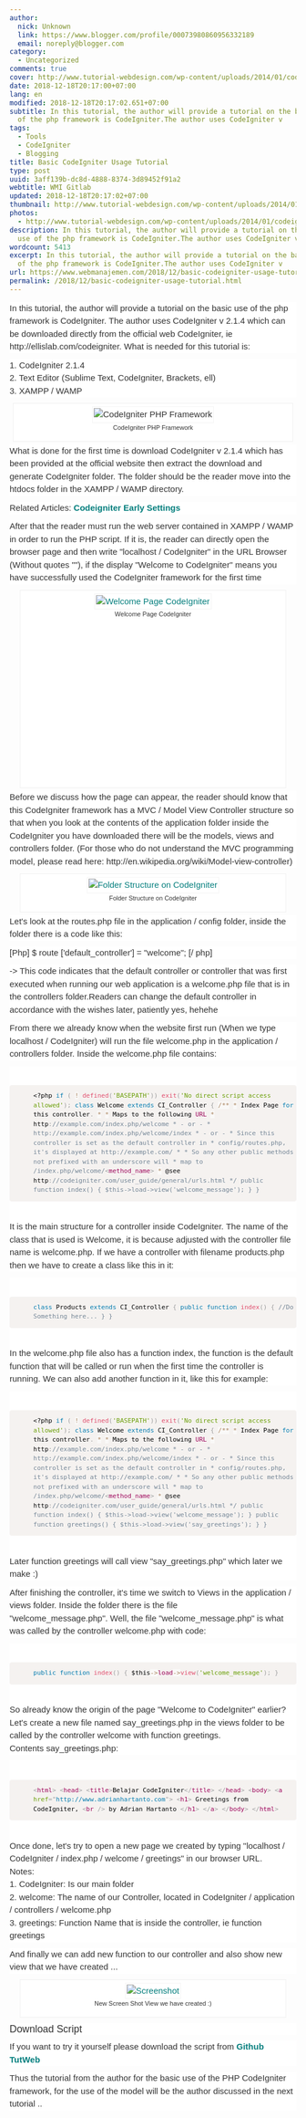 ```yaml
---
author:
  nick: Unknown
  link: https://www.blogger.com/profile/00073980860956332189
  email: noreply@blogger.com
category:
  - Uncategorized
comments: true
cover: http://www.tutorial-webdesign.com/wp-content/uploads/2014/01/codeigniter.png
date: 2018-12-18T20:17:00+07:00
lang: en
modified: 2018-12-18T20:17:02.651+07:00
subtitle: In this tutorial, the author will provide a tutorial on the basic use
  of the php framework is CodeIgniter.The author uses CodeIgniter v
tags:
  - Tools
  - CodeIgniter
  - Blogging
title: Basic CodeIgniter Usage Tutorial
type: post
uuid: 3aff139b-dc8d-4888-8374-3d89452f91a2
webtitle: WMI Gitlab
updated: 2018-12-18T20:17:02+07:00
thumbnail: http://www.tutorial-webdesign.com/wp-content/uploads/2014/01/codeigniter.png
photos:
  - http://www.tutorial-webdesign.com/wp-content/uploads/2014/01/codeigniter.png
description: In this tutorial, the author will provide a tutorial on the basic
  use of the php framework is CodeIgniter.The author uses CodeIgniter v
wordcount: 5413
excerpt: In this tutorial, the author will provide a tutorial on the basic use
  of the php framework is CodeIgniter.The author uses CodeIgniter v
url: https://www.webmanajemen.com/2018/12/basic-codeigniter-usage-tutorial.html
permalink: /2018/12/basic-codeigniter-usage-tutorial.html
---
```


<div style="background-color: white; color: #333333; font-family: Gudea, helvetica, arial, verdana, 'Times New roman', sans-serif; font-size: 15px; line-height: 22.5px; margin-bottom: 10px; padding: 0px; word-wrap: break-word;"><span class="notranslate" style="margin: 0px; padding: 0px;">In this tutorial, the author will provide a tutorial on the basic use of the php framework is CodeIgniter.</span>&nbsp;<span class="notranslate" style="margin: 0px; padding: 0px;">The author uses CodeIgniter v 2.1.4 which can be downloaded directly from the official web CodeIgniter, ie http://ellislab.com/codeigniter.</span>&nbsp;<span class="notranslate" style="margin: 0px; padding: 0px;">What is needed for this tutorial is:</span></div><div style="background-color: white; color: #333333; font-family: Gudea, helvetica, arial, verdana, 'Times New roman', sans-serif; font-size: 15px; line-height: 22.5px; margin-bottom: 10px; padding: 0px; word-wrap: break-word;"><span class="notranslate" style="margin: 0px; padding: 0px;">1. CodeIgniter 2.1.4</span><br><span class="notranslate" style="margin: 0px; padding: 0px;">2. Text Editor (Sublime Text, CodeIgniter, Brackets, ell)</span><br><span class="notranslate" style="margin: 0px; padding: 0px;">3. XAMPP / WAMP</span></div><div class="wp-caption aligncenter" id="attachment_5223" style="background: rgb(255, 255, 255); border: 1px solid rgb(240, 240, 240); color: #333333; font-family: Gudea, helvetica, arial, verdana, 'Times New roman', sans-serif; font-size: 15px; line-height: 22.5px; margin: 5px auto; max-width: 96%; padding: 5px 3px 10px; text-align: center; width: 510px; word-wrap: break-word;"><img alt="CodeIgniter PHP Framework" class="size-full wp-image-5223" src="http://www.tutorial-webdesign.com/wp-content/uploads/2014/01/codeigniter.png" height="312" sizes="(max-width: 500px) 100vw, 500px" srcset="http://www.tutorial-webdesign.com/wp-content/uploads/2014/01/codeigniter.png 500w, http://www.tutorial-webdesign.com/wp-content/uploads/2014/01/codeigniter-450x280.png 450w" style="border: 1px solid rgb(244, 244, 244); box-sizing: border-box; height: auto; margin: 0px; max-width: 100%; padding: 2px; vertical-align: middle; width: auto;" width="500"><br><div class="wp-caption-text" style="font-size: 11px; line-height: 17px; padding: 0px 4px 5px; word-wrap: break-word;"><span class="notranslate" style="margin: 0px; padding: 0px;">CodeIgniter PHP Framework</span></div></div><div style="background-color: white; color: #333333; font-family: Gudea, helvetica, arial, verdana, 'Times New roman', sans-serif; font-size: 15px; line-height: 22.5px; margin-bottom: 10px; padding: 0px; word-wrap: break-word;"><span class="notranslate" style="margin: 0px; padding: 0px;">What is done for the first time is download CodeIgniter v 2.1.4 which has been provided at the official website then extract the download and generate CodeIgniter folder.</span>&nbsp;<span class="notranslate" style="margin: 0px; padding: 0px;">The folder should be the reader move into the htdocs folder in the XAMPP / WAMP directory.</span></div><div style="background-color: white; color: #333333; font-family: Gudea, helvetica, arial, verdana, 'Times New roman', sans-serif; font-size: 15px; line-height: 22.5px; margin-bottom: 10px; padding: 0px; word-wrap: break-word;"><span class="notranslate" style="margin: 0px; padding: 0px;">Related Articles:&nbsp;<strong style="margin: 0px; padding: 0px;"><a href="http://translate.googleusercontent.com/translate_c?depth=1&amp;nv=1&amp;rurl=translate.google.com&amp;sl=id&amp;sp=nmt4&amp;tl=en&amp;u=http://www.tutorial-webdesign.com/menghilangkan-index-php-di-codeigniter/&amp;usg=ALkJrhip-cCW96nqXDsM897bt2TR85zOLw" style="color: #047e7d; margin: 0px; padding: 0px; text-decoration: none;" target="_blank" title="Initial Setting Codeigniter" rel="noopener noreferer nofollow">Codeigniter Early Settings</a></strong></span></div><div style="background-color: white; color: #333333; font-family: Gudea, helvetica, arial, verdana, 'Times New roman', sans-serif; font-size: 15px; line-height: 22.5px; margin-bottom: 10px; padding: 0px; word-wrap: break-word;"><span class="notranslate" style="margin: 0px; padding: 0px;">After that the reader must run the web server contained in XAMPP / WAMP in order to run the PHP script.</span>&nbsp;<span class="notranslate" style="margin: 0px; padding: 0px;">If it is, the reader can directly open the browser page and then write "localhost / CodeIgniter" in the URL Browser (Without quotes ""), if the display "Welcome to CodeIgniter" means you have successfully used the CodeIgniter framework for the first time</span></div><div class="wp-caption aligncenter" id="attachment_5209" style="background: rgb(255, 255, 255); border: 1px solid rgb(240, 240, 240); color: #333333; font-family: Gudea, helvetica, arial, verdana, 'Times New roman', sans-serif; font-size: 15px; line-height: 22.5px; margin: 5px auto; max-width: 96%; padding: 5px 3px 10px; text-align: center; width: 460px; word-wrap: break-word;"><a href="http://www.tutorial-webdesign.com/wp-content/uploads/2014/01/Screen-Shot-2014-01-26-at-2.56.21-PM.png" style="color: #047e7d; margin: 0px; padding: 0px; text-decoration: none;" rel="noopener noreferer nofollow"><img alt="Welcome Page CodeIgniter" class="size-medium wp-image-5209" src="http://www.tutorial-webdesign.com/wp-content/uploads/2014/01/Screen-Shot-2014-01-26-at-2.56.21-PM-450x281.png" height="281" sizes="(max-width: 450px) 100vw, 450px" srcset="http://www.tutorial-webdesign.com/wp-content/uploads/2014/01/Screen-Shot-2014-01-26-at-2.56.21-PM-450x281.png 450w, http://www.tutorial-webdesign.com/wp-content/uploads/2014/01/Screen-Shot-2014-01-26-at-2.56.21-PM-750x468.png 750w, http://www.tutorial-webdesign.com/wp-content/uploads/2014/01/Screen-Shot-2014-01-26-at-2.56.21-PM.png 1280w" style="border: 1px solid rgb(244, 244, 244); box-sizing: border-box; height: auto; margin: 0px; max-width: 100%; padding: 2px; vertical-align: middle; width: auto;" width="450"></a><br><div class="wp-caption-text" style="font-size: 11px; line-height: 17px; padding: 0px 4px 5px; word-wrap: break-word;"><span class="notranslate" style="margin: 0px; padding: 0px;">Welcome Page CodeIgniter</span></div><div class="twd-adpost" style="margin: 0px; padding: 0px; word-wrap: break-word;"><div class="textwidget" style="margin: 0px; padding: 0px; word-wrap: break-word;"><ins id="aswift_0_expand" style="background-color: transparent; border: none; display: inline-table; height: 280px; margin: 0px; padding: 0px; position: relative; visibility: visible; width: 336px;"><ins id="aswift_0_anchor" style="background-color: transparent; border: none; display: block; height: 280px; margin: 0px; padding: 0px; position: relative; visibility: visible; width: 336px;"><iframe allowfullscreen="true" allowtransparency="true" frameborder="0" height="280" hspace="0" id="aswift_0" marginheight="0" marginwidth="0" name="aswift_0" scrolling="no" style="height: 280px; left: 0px; margin: 0px; padding: 0px; position: absolute; top: 0px; width: 336px;" vspace="0" width="336"></iframe></ins></ins></div></div></div><div style="background-color: white; color: #333333; font-family: Gudea, helvetica, arial, verdana, 'Times New roman', sans-serif; font-size: 15px; line-height: 22.5px; margin-bottom: 10px; padding: 0px; word-wrap: break-word;"><span class="notranslate" style="margin: 0px; padding: 0px;">Before we discuss how the page can appear, the reader should know that this CodeIgniter framework has a MVC / Model View Controller structure so that when you look at the contents of the application folder inside the CodeIgniter you have downloaded there will be the models, views and controllers folder.</span>&nbsp;<span class="notranslate" style="margin: 0px; padding: 0px;">(For those who do not understand the MVC programming model, please read here: http://en.wikipedia.org/wiki/Model-view-controller)</span></div><div class="wp-caption aligncenter" id="attachment_5211" style="background: rgb(255, 255, 255); border: 1px solid rgb(240, 240, 240); color: #333333; font-family: Gudea, helvetica, arial, verdana, 'Times New roman', sans-serif; font-size: 15px; line-height: 22.5px; margin: 5px auto; max-width: 96%; padding: 5px 3px 10px; text-align: center; width: 460px; word-wrap: break-word;"><a href="http://www.tutorial-webdesign.com/wp-content/uploads/2014/01/Screen-Shot-2014-01-26-at-2.57.17-PM.png" style="color: #047e7d; margin: 0px; padding: 0px; text-decoration: none;" rel="noopener noreferer nofollow"><img alt="Folder Structure on CodeIgniter" class="size-medium wp-image-5211" src="http://www.tutorial-webdesign.com/wp-content/uploads/2014/01/Screen-Shot-2014-01-26-at-2.57.17-PM-450x281.png" height="281" sizes="(max-width: 450px) 100vw, 450px" srcset="http://www.tutorial-webdesign.com/wp-content/uploads/2014/01/Screen-Shot-2014-01-26-at-2.57.17-PM-450x281.png 450w, http://www.tutorial-webdesign.com/wp-content/uploads/2014/01/Screen-Shot-2014-01-26-at-2.57.17-PM-750x468.png 750w, http://www.tutorial-webdesign.com/wp-content/uploads/2014/01/Screen-Shot-2014-01-26-at-2.57.17-PM.png 1280w" style="border: 1px solid rgb(244, 244, 244); box-sizing: border-box; height: auto; margin: 0px; max-width: 100%; padding: 2px; vertical-align: middle; width: auto;" width="450"></a><br><div class="wp-caption-text" style="font-size: 11px; line-height: 17px; padding: 0px 4px 5px; word-wrap: break-word;"><span class="notranslate" style="margin: 0px; padding: 0px;">Folder Structure on CodeIgniter</span></div></div><div style="background-color: white; color: #333333; font-family: Gudea, helvetica, arial, verdana, 'Times New roman', sans-serif; font-size: 15px; line-height: 22.5px; margin-bottom: 10px; padding: 0px; word-wrap: break-word;"><span class="notranslate" style="margin: 0px; padding: 0px;">Let's look at the routes.php file in the application / config folder, inside the folder there is a code like this:</span></div><div style="background-color: white; color: #333333; font-family: Gudea, helvetica, arial, verdana, 'Times New roman', sans-serif; font-size: 15px; line-height: 22.5px; margin-bottom: 10px; padding: 0px; word-wrap: break-word;"><span class="notranslate" style="margin: 0px; padding: 0px;">[Php] $ route ['default_controller'] = "welcome"; [/ php]</span></div><div style="background-color: white; color: #333333; font-family: Gudea, helvetica, arial, verdana, 'Times New roman', sans-serif; font-size: 15px; line-height: 22.5px; margin-bottom: 10px; padding: 0px; word-wrap: break-word;"><span class="notranslate" style="margin: 0px; padding: 0px;">-&gt; This code indicates that the default controller or controller that was first executed when running our web application is a welcome.php file that is in the controllers folder.</span><span class="notranslate" style="margin: 0px; padding: 0px;">Readers can change the default controller in accordance with the wishes later, patiently yes, hehehe</span></div><div style="background-color: white; color: #333333; font-family: Gudea, helvetica, arial, verdana, 'Times New roman', sans-serif; font-size: 15px; line-height: 22.5px; margin-bottom: 10px; padding: 0px; word-wrap: break-word;"><span class="notranslate" style="margin: 0px; padding: 0px;">From there we already know when the website first run (When we type localhost / CodeIgniter) will run the file welcome.php in the application / controllers folder.</span>&nbsp;<span class="notranslate" style="margin: 0px; padding: 0px;">Inside the welcome.php file contains:</span></div><div class="code-embed-wrapper" style="background-color: white; color: #333333; font-family: Gudea, helvetica, arial, verdana, 'Times New roman', sans-serif; font-size: 15px; line-height: 22.5px; margin: 0px; padding: 1.5em 0px; position: relative; word-wrap: break-word;"><pre class=" code-embed-pre line-numbers language-php" data-line-offset="0" data-start="1" style="background: rgb(245, 242, 240); border-radius: 4px; border: none; color: black; counter-reset: linenumber 0; direction: ltr; font-family: Consolas, Monaco, 'Andale Mono', monospace; font-size: 11px; line-height: 1.5; max-width: 100%; overflow: auto; padding: 1em 0px; position: relative; tab-size: 4; text-shadow: white 0px 1px; word-break: normal; word-spacing: normal; word-wrap: normal;"><code class=" code-embed-code language-php" style="background: transparent; border-radius: 3px; border: 0px; direction: ltr; display: block; font-family: Consolas, Monaco, 'Andale Mono', monospace; font-size: inherit; line-height: 1.5; margin: 0px; padding: 0px 0px 0px 3.8em; position: relative; tab-size: 4; text-shadow: white 0px 1px; word-break: normal; word-spacing: normal; word-wrap: normal;"><span class="token delimiter" style="margin: 0px; padding: 0px;">&lt;?php</span> <span class="token keyword" style="color: #0077aa; margin: 0px; padding: 0px;">if</span> <span class="token punctuation" style="color: #999999; margin: 0px; padding: 0px;">(</span> <span class="token operator" style="background: rgba(255 , 255 , 255 , 0.498039); color: #a67f59; margin: 0px; padding: 0px;">!</span> <span class="token function" style="color: #dd4a68; margin: 0px; padding: 0px;">defined</span><span class="token punctuation" style="color: #999999; margin: 0px; padding: 0px;">(</span><span class="token string" style="color: #669900; margin: 0px; padding: 0px;">'BASEPATH'</span><span class="token punctuation" style="color: #999999; margin: 0px; padding: 0px;">)</span><span class="token punctuation" style="color: #999999; margin: 0px; padding: 0px;">)</span> <span class="token function" style="color: #dd4a68; margin: 0px; padding: 0px;">exit</span><span class="token punctuation" style="color: #999999; margin: 0px; padding: 0px;">(</span><span class="token string" style="color: #669900; margin: 0px; padding: 0px;">'No direct script access allowed'</span><span class="token punctuation" style="color: #999999; margin: 0px; padding: 0px;">)</span><span class="token punctuation" style="color: #999999; margin: 0px; padding: 0px;">;</span> <span class="token keyword" style="color: #0077aa; margin: 0px; padding: 0px;">class</span> <span class="token class-name" style="margin: 0px; padding: 0px;">Welcome</span> <span class="token keyword" style="color: #0077aa; margin: 0px; padding: 0px;">extends</span> <span class="token class-name" style="margin: 0px; padding: 0px;">CI_Controller</span> <span class="token punctuation" style="color: #999999; margin: 0px; padding: 0px;">{</span> <span class="token operator" style="background: rgba(255 , 255 , 255 , 0.498039); color: #a67f59; margin: 0px; padding: 0px;">/</span><span class="token operator" style="background: rgba(255 , 255 , 255 , 0.498039); color: #a67f59; margin: 0px; padding: 0px;">*</span><span class="token operator" style="background: rgba(255 , 255 , 255 , 0.498039); color: #a67f59; margin: 0px; padding: 0px;">*</span> <span class="token operator" style="background: rgba(255 , 255 , 255 , 0.498039); color: #a67f59; margin: 0px; padding: 0px;">*</span> Index Page <span class="token keyword" style="color: #0077aa; margin: 0px; padding: 0px;">for</span> this controller<span class="token punctuation" style="color: #999999; margin: 0px; padding: 0px;">.</span> <span class="token operator" style="background: rgba(255 , 255 , 255 , 0.498039); color: #a67f59; margin: 0px; padding: 0px;">*</span> <span class="token operator" style="background: rgba(255 , 255 , 255 , 0.498039); color: #a67f59; margin: 0px; padding: 0px;">*</span> Maps to the following <span class="token constant" style="color: #990055; margin: 0px; padding: 0px;">URL</span> <span class="token operator" style="background: rgba(255 , 255 , 255 , 0.498039); color: #a67f59; margin: 0px; padding: 0px;">*</span> http<span class="token punctuation" style="color: #999999; margin: 0px; padding: 0px;">:</span><span class="token comment" spellcheck="true" style="color: slategrey; margin: 0px; padding: 0px;">//example.com/index.php/welcome * - or - * http://example.com/index.php/welcome/index * - or - * Since this controller is set as the default controller in * config/routes.php, it's displayed at http://example.com/ * * So any other public methods not prefixed with an underscore will * map to /index.php/welcome/</span><span class="token markup" style="margin: 0px; padding: 0px;"><span class="token tag" style="color: #990055; margin: 0px; padding: 0px;"><span class="token tag" style="margin: 0px; padding: 0px;"><span class="token punctuation" style="color: #999999; margin: 0px; padding: 0px;">&lt;</span>method_name</span><span class="token punctuation" style="color: #999999; margin: 0px; padding: 0px;">&gt;</span></span></span> <span class="token operator" style="background: rgba(255 , 255 , 255 , 0.498039); color: #a67f59; margin: 0px; padding: 0px;">*</span> @see http<span class="token punctuation" style="color: #999999; margin: 0px; padding: 0px;">:</span><span class="token comment" spellcheck="true" style="color: slategrey; margin: 0px; padding: 0px;">//codeigniter.com/user_guide/general/urls.html */ public function index() { $this-&gt;load-&gt;view('welcome_message'); } } </span><span class="line-numbers-rows" style="-webkit-user-select: none; border-right-color: rgb(153, 153, 153); border-right-style: solid; border-right-width: 1px; left: 0px; letter-spacing: -1px; margin: 0px; padding: 0px; pointer-events: none; position: absolute; top: 0px; width: 3em;"><span style="counter-increment: linenumber 1; display: block; margin: 0px; padding: 0px; pointer-events: none;"></span></span></code></pre><div class="code-embed-infos" style="background: rgb(216, 216, 216); bottom: 0px; left: 0px; margin: 0px; overflow: hidden; padding: 0px; position: relative; width: 300px; word-wrap: break-word;"></div></div><div style="background-color: white; color: #333333; font-family: Gudea, helvetica, arial, verdana, 'Times New roman', sans-serif; font-size: 15px; line-height: 22.5px; margin-bottom: 10px; padding: 0px; word-wrap: break-word;"><span class="notranslate" style="margin: 0px; padding: 0px;">It is the main structure for a controller inside CodeIgniter.</span>&nbsp;<span class="notranslate" style="margin: 0px; padding: 0px;">The name of the class that is used is Welcome, it is because adjusted with the controller file name is welcome.php.</span>&nbsp;<span class="notranslate" style="margin: 0px; padding: 0px;">If we have a controller with filename products.php then we have to create a class like this in it:</span></div><div class="code-embed-wrapper" style="background-color: white; color: #333333; font-family: Gudea, helvetica, arial, verdana, 'Times New roman', sans-serif; font-size: 15px; line-height: 22.5px; margin: 0px; padding: 1.5em 0px; position: relative; word-wrap: break-word;"><pre class=" code-embed-pre line-numbers language-php" data-line-offset="0" data-start="1" style="background: rgb(245, 242, 240); border-radius: 4px; border: none; color: black; counter-reset: linenumber 0; direction: ltr; font-family: Consolas, Monaco, 'Andale Mono', monospace; font-size: 11px; line-height: 1.5; max-width: 100%; overflow: auto; padding: 1em 0px; position: relative; tab-size: 4; text-shadow: white 0px 1px; word-break: normal; word-spacing: normal; word-wrap: normal;"><code class=" code-embed-code language-php" style="background: transparent; border-radius: 3px; border: 0px; direction: ltr; display: block; font-family: Consolas, Monaco, 'Andale Mono', monospace; font-size: inherit; line-height: 1.5; margin: 0px; padding: 0px 0px 0px 3.8em; position: relative; tab-size: 4; text-shadow: white 0px 1px; word-break: normal; word-spacing: normal; word-wrap: normal;"><span class="token keyword" style="color: #0077aa; margin: 0px; padding: 0px;">class</span> <span class="token class-name" style="margin: 0px; padding: 0px;">Products</span> <span class="token keyword" style="color: #0077aa; margin: 0px; padding: 0px;">extends</span> <span class="token class-name" style="margin: 0px; padding: 0px;">CI_Controller</span> <span class="token punctuation" style="color: #999999; margin: 0px; padding: 0px;">{</span> <span class="token keyword" style="color: #0077aa; margin: 0px; padding: 0px;">public</span> <span class="token keyword" style="color: #0077aa; margin: 0px; padding: 0px;">function</span> <span class="token function" style="color: #dd4a68; margin: 0px; padding: 0px;">index</span><span class="token punctuation" style="color: #999999; margin: 0px; padding: 0px;">(</span><span class="token punctuation" style="color: #999999; margin: 0px; padding: 0px;">)</span> <span class="token punctuation" style="color: #999999; margin: 0px; padding: 0px;">{</span> <span class="token comment" spellcheck="true" style="color: slategrey; margin: 0px; padding: 0px;">//Do Something here... } } </span><span class="line-numbers-rows" style="-webkit-user-select: none; border-right-color: rgb(153, 153, 153); border-right-style: solid; border-right-width: 1px; left: 0px; letter-spacing: -1px; margin: 0px; padding: 0px; pointer-events: none; position: absolute; top: 0px; width: 3em;"><span style="counter-increment: linenumber 1; display: block; margin: 0px; padding: 0px; pointer-events: none;"></span></span></code></pre><div class="code-embed-infos" style="background: rgb(216, 216, 216); bottom: 0px; left: 0px; margin: 0px; overflow: hidden; padding: 0px; position: relative; width: 300px; word-wrap: break-word;"></div></div><div style="background-color: white; color: #333333; font-family: Gudea, helvetica, arial, verdana, 'Times New roman', sans-serif; font-size: 15px; line-height: 22.5px; margin-bottom: 10px; padding: 0px; word-wrap: break-word;"><span class="notranslate" style="margin: 0px; padding: 0px;">In the welcome.php file also has a function index, the function is the default function that will be called or run when the first time the controller is running.</span>&nbsp;<span class="notranslate" style="margin: 0px; padding: 0px;">We can also add another function in it, like this for example:</span></div><div class="code-embed-wrapper" style="background-color: white; color: #333333; font-family: Gudea, helvetica, arial, verdana, 'Times New roman', sans-serif; font-size: 15px; line-height: 22.5px; margin: 0px; padding: 1.5em 0px; position: relative; word-wrap: break-word;"><pre class=" code-embed-pre line-numbers language-php" data-line-offset="0" data-start="1" style="background: rgb(245, 242, 240); border-radius: 4px; border: none; color: black; counter-reset: linenumber 0; direction: ltr; font-family: Consolas, Monaco, 'Andale Mono', monospace; font-size: 11px; line-height: 1.5; max-width: 100%; overflow: auto; padding: 1em 0px; position: relative; tab-size: 4; text-shadow: white 0px 1px; word-break: normal; word-spacing: normal; word-wrap: normal;"><code class=" code-embed-code language-php" style="background: transparent; border-radius: 3px; border: 0px; direction: ltr; display: block; font-family: Consolas, Monaco, 'Andale Mono', monospace; font-size: inherit; line-height: 1.5; margin: 0px; padding: 0px 0px 0px 3.8em; position: relative; tab-size: 4; text-shadow: white 0px 1px; word-break: normal; word-spacing: normal; word-wrap: normal;"><span class="token delimiter" style="margin: 0px; padding: 0px;">&lt;?php</span> <span class="token keyword" style="color: #0077aa; margin: 0px; padding: 0px;">if</span> <span class="token punctuation" style="color: #999999; margin: 0px; padding: 0px;">(</span> <span class="token operator" style="background: rgba(255 , 255 , 255 , 0.498039); color: #a67f59; margin: 0px; padding: 0px;">!</span> <span class="token function" style="color: #dd4a68; margin: 0px; padding: 0px;">defined</span><span class="token punctuation" style="color: #999999; margin: 0px; padding: 0px;">(</span><span class="token string" style="color: #669900; margin: 0px; padding: 0px;">'BASEPATH'</span><span class="token punctuation" style="color: #999999; margin: 0px; padding: 0px;">)</span><span class="token punctuation" style="color: #999999; margin: 0px; padding: 0px;">)</span> <span class="token function" style="color: #dd4a68; margin: 0px; padding: 0px;">exit</span><span class="token punctuation" style="color: #999999; margin: 0px; padding: 0px;">(</span><span class="token string" style="color: #669900; margin: 0px; padding: 0px;">'No direct script access allowed'</span><span class="token punctuation" style="color: #999999; margin: 0px; padding: 0px;">)</span><span class="token punctuation" style="color: #999999; margin: 0px; padding: 0px;">;</span> <span class="token keyword" style="color: #0077aa; margin: 0px; padding: 0px;">class</span> <span class="token class-name" style="margin: 0px; padding: 0px;">Welcome</span> <span class="token keyword" style="color: #0077aa; margin: 0px; padding: 0px;">extends</span> <span class="token class-name" style="margin: 0px; padding: 0px;">CI_Controller</span> <span class="token punctuation" style="color: #999999; margin: 0px; padding: 0px;">{</span> <span class="token operator" style="background: rgba(255 , 255 , 255 , 0.498039); color: #a67f59; margin: 0px; padding: 0px;">/</span><span class="token operator" style="background: rgba(255 , 255 , 255 , 0.498039); color: #a67f59; margin: 0px; padding: 0px;">*</span><span class="token operator" style="background: rgba(255 , 255 , 255 , 0.498039); color: #a67f59; margin: 0px; padding: 0px;">*</span> <span class="token operator" style="background: rgba(255 , 255 , 255 , 0.498039); color: #a67f59; margin: 0px; padding: 0px;">*</span> Index Page <span class="token keyword" style="color: #0077aa; margin: 0px; padding: 0px;">for</span> this controller<span class="token punctuation" style="color: #999999; margin: 0px; padding: 0px;">.</span> <span class="token operator" style="background: rgba(255 , 255 , 255 , 0.498039); color: #a67f59; margin: 0px; padding: 0px;">*</span> <span class="token operator" style="background: rgba(255 , 255 , 255 , 0.498039); color: #a67f59; margin: 0px; padding: 0px;">*</span> Maps to the following <span class="token constant" style="color: #990055; margin: 0px; padding: 0px;">URL</span> <span class="token operator" style="background: rgba(255 , 255 , 255 , 0.498039); color: #a67f59; margin: 0px; padding: 0px;">*</span> http<span class="token punctuation" style="color: #999999; margin: 0px; padding: 0px;">:</span><span class="token comment" spellcheck="true" style="color: slategrey; margin: 0px; padding: 0px;">//example.com/index.php/welcome * - or - * http://example.com/index.php/welcome/index * - or - * Since this controller is set as the default controller in * config/routes.php, it's displayed at http://example.com/ * * So any other public methods not prefixed with an underscore will * map to /index.php/welcome/</span><span class="token markup" style="margin: 0px; padding: 0px;"><span class="token tag" style="color: #990055; margin: 0px; padding: 0px;"><span class="token tag" style="margin: 0px; padding: 0px;"><span class="token punctuation" style="color: #999999; margin: 0px; padding: 0px;">&lt;</span>method_name</span><span class="token punctuation" style="color: #999999; margin: 0px; padding: 0px;">&gt;</span></span></span> <span class="token operator" style="background: rgba(255 , 255 , 255 , 0.498039); color: #a67f59; margin: 0px; padding: 0px;">*</span> @see http<span class="token punctuation" style="color: #999999; margin: 0px; padding: 0px;">:</span><span class="token comment" spellcheck="true" style="color: slategrey; margin: 0px; padding: 0px;">//codeigniter.com/user_guide/general/urls.html */ public function index() { $this-&gt;load-&gt;view('welcome_message'); } public function greetings() { $this-&gt;load-&gt;view('say_greetings'); } } </span><span class="line-numbers-rows" style="-webkit-user-select: none; border-right-color: rgb(153, 153, 153); border-right-style: solid; border-right-width: 1px; left: 0px; letter-spacing: -1px; margin: 0px; padding: 0px; pointer-events: none; position: absolute; top: 0px; width: 3em;"><span style="counter-increment: linenumber 1; display: block; margin: 0px; padding: 0px; pointer-events: none;"></span></span></code></pre><div class="code-embed-infos" style="background: rgb(216, 216, 216); bottom: 0px; left: 0px; margin: 0px; overflow: hidden; padding: 0px; position: relative; width: 300px; word-wrap: break-word;"></div></div><div style="background-color: white; color: #333333; font-family: Gudea, helvetica, arial, verdana, 'Times New roman', sans-serif; font-size: 15px; line-height: 22.5px; margin-bottom: 10px; padding: 0px; word-wrap: break-word;"><span class="notranslate" style="margin: 0px; padding: 0px;">Later function greetings will call view "say_greetings.php" which later we make :)</span></div><div style="background-color: white; color: #333333; font-family: Gudea, helvetica, arial, verdana, 'Times New roman', sans-serif; font-size: 15px; line-height: 22.5px; margin-bottom: 10px; padding: 0px; word-wrap: break-word;"><span class="notranslate" style="margin: 0px; padding: 0px;">After finishing the controller, it's time we switch to Views in the application / views folder.</span>&nbsp;<span class="notranslate" style="margin: 0px; padding: 0px;">Inside the folder there is the file "welcome_message.php".</span>&nbsp;<span class="notranslate" style="margin: 0px; padding: 0px;">Well, the file "welcome_message.php" is what was called by the controller welcome.php with code:</span></div><div class="code-embed-wrapper" style="background-color: white; color: #333333; font-family: Gudea, helvetica, arial, verdana, 'Times New roman', sans-serif; font-size: 15px; line-height: 22.5px; margin: 0px; padding: 1.5em 0px; position: relative; word-wrap: break-word;"><pre class=" code-embed-pre line-numbers language-php" data-line-offset="0" data-start="1" style="background: rgb(245, 242, 240); border-radius: 4px; border: none; color: black; counter-reset: linenumber 0; direction: ltr; font-family: Consolas, Monaco, 'Andale Mono', monospace; font-size: 11px; line-height: 1.5; max-width: 100%; overflow: auto; padding: 1em 0px; position: relative; tab-size: 4; text-shadow: white 0px 1px; word-break: normal; word-spacing: normal; word-wrap: normal;"><code class=" code-embed-code language-php" style="background: transparent; border-radius: 3px; border: 0px; direction: ltr; display: block; font-family: Consolas, Monaco, 'Andale Mono', monospace; font-size: inherit; line-height: 1.5; margin: 0px; padding: 0px 0px 0px 3.8em; position: relative; tab-size: 4; text-shadow: white 0px 1px; word-break: normal; word-spacing: normal; word-wrap: normal;"><span class="token keyword" style="color: #0077aa; margin: 0px; padding: 0px;">public</span> <span class="token keyword" style="color: #0077aa; margin: 0px; padding: 0px;">function</span> <span class="token function" style="color: #dd4a68; margin: 0px; padding: 0px;">index</span><span class="token punctuation" style="color: #999999; margin: 0px; padding: 0px;">(</span><span class="token punctuation" style="color: #999999; margin: 0px; padding: 0px;">)</span> <span class="token punctuation" style="color: #999999; margin: 0px; padding: 0px;">{</span> <span class="token this" style="margin: 0px; padding: 0px;">$this</span><span class="token operator" style="background: rgba(255 , 255 , 255 , 0.498039); color: #a67f59; margin: 0px; padding: 0px;">-</span><span class="token operator" style="background: rgba(255 , 255 , 255 , 0.498039); color: #a67f59; margin: 0px; padding: 0px;">&gt;</span><span class="token property" style="color: #990055; margin: 0px; padding: 0px;">load</span><span class="token operator" style="background: rgba(255 , 255 , 255 , 0.498039); color: #a67f59; margin: 0px; padding: 0px;">-</span><span class="token operator" style="background: rgba(255 , 255 , 255 , 0.498039); color: #a67f59; margin: 0px; padding: 0px;">&gt;</span><span class="token function" style="color: #dd4a68; margin: 0px; padding: 0px;">view</span><span class="token punctuation" style="color: #999999; margin: 0px; padding: 0px;">(</span><span class="token string" style="color: #669900; margin: 0px; padding: 0px;">'welcome_message'</span><span class="token punctuation" style="color: #999999; margin: 0px; padding: 0px;">)</span><span class="token punctuation" style="color: #999999; margin: 0px; padding: 0px;">;</span> <span class="token punctuation" style="color: #999999; margin: 0px; padding: 0px;">}</span> <span class="line-numbers-rows" style="-webkit-user-select: none; border-right-color: rgb(153, 153, 153); border-right-style: solid; border-right-width: 1px; left: 0px; letter-spacing: -1px; margin: 0px; padding: 0px; pointer-events: none; position: absolute; top: 0px; width: 3em;"><span style="counter-increment: linenumber 1; display: block; margin: 0px; padding: 0px; pointer-events: none;"></span></span></code></pre><div class="code-embed-infos" style="background: rgb(216, 216, 216); bottom: 0px; left: 0px; margin: 0px; overflow: hidden; padding: 0px; position: relative; width: 300px; word-wrap: break-word;"></div></div><div style="background-color: white; color: #333333; font-family: Gudea, helvetica, arial, verdana, 'Times New roman', sans-serif; font-size: 15px; line-height: 22.5px; margin-bottom: 10px; padding: 0px; word-wrap: break-word;"><span class="notranslate" style="margin: 0px; padding: 0px;">So already know the origin of the page "Welcome to CodeIgniter" earlier?</span><br><span class="notranslate" style="margin: 0px; padding: 0px;">Let's create a new file named say_greetings.php in the views folder to be called by the controller welcome with function greetings.</span><br><span class="notranslate" style="margin: 0px; padding: 0px;">Contents say_greetings.php:</span></div><div class="code-embed-wrapper" style="background-color: white; color: #333333; font-family: Gudea, helvetica, arial, verdana, 'Times New roman', sans-serif; font-size: 15px; line-height: 22.5px; margin: 0px; padding: 1.5em 0px; position: relative; word-wrap: break-word;"><pre class=" code-embed-pre line-numbers language-markup" data-line-offset="0" data-start="1" style="background: rgb(245, 242, 240); border-radius: 4px; border: none; color: black; counter-reset: linenumber 0; direction: ltr; font-family: Consolas, Monaco, 'Andale Mono', monospace; font-size: 11px; line-height: 1.5; max-width: 100%; overflow: auto; padding: 1em 0px; position: relative; tab-size: 4; text-shadow: white 0px 1px; word-break: normal; word-spacing: normal; word-wrap: normal;"><code class=" code-embed-code language-markup" style="background: transparent; border-radius: 3px; border: 0px; direction: ltr; display: block; font-family: Consolas, Monaco, 'Andale Mono', monospace; font-size: inherit; line-height: 1.5; margin: 0px; padding: 0px 0px 0px 3.8em; position: relative; tab-size: 4; text-shadow: white 0px 1px; word-break: normal; word-spacing: normal; word-wrap: normal;"><span class="token tag" style="color: #990055; margin: 0px; padding: 0px;"><span class="token tag" style="margin: 0px; padding: 0px;"><span class="token punctuation" style="color: #999999; margin: 0px; padding: 0px;">&lt;</span>html</span><span class="token punctuation" style="color: #999999; margin: 0px; padding: 0px;">&gt;</span></span> <span class="token tag" style="color: #990055; margin: 0px; padding: 0px;"><span class="token tag" style="margin: 0px; padding: 0px;"><span class="token punctuation" style="color: #999999; margin: 0px; padding: 0px;">&lt;</span>head</span><span class="token punctuation" style="color: #999999; margin: 0px; padding: 0px;">&gt;</span></span> <span class="token tag" style="color: #990055; margin: 0px; padding: 0px;"><span class="token tag" style="margin: 0px; padding: 0px;"><span class="token punctuation" style="color: #999999; margin: 0px; padding: 0px;">&lt;</span>title</span><span class="token punctuation" style="color: #999999; margin: 0px; padding: 0px;">&gt;</span></span>Belajar CodeIgniter<span class="token tag" style="color: #990055; margin: 0px; padding: 0px;"><span class="token tag" style="margin: 0px; padding: 0px;"><span class="token punctuation" style="color: #999999; margin: 0px; padding: 0px;">&lt;/</span>title</span><span class="token punctuation" style="color: #999999; margin: 0px; padding: 0px;">&gt;</span></span> <span class="token tag" style="color: #990055; margin: 0px; padding: 0px;"><span class="token tag" style="margin: 0px; padding: 0px;"><span class="token punctuation" style="color: #999999; margin: 0px; padding: 0px;">&lt;/</span>head</span><span class="token punctuation" style="color: #999999; margin: 0px; padding: 0px;">&gt;</span></span> <span class="token tag" style="color: #990055; margin: 0px; padding: 0px;"><span class="token tag" style="margin: 0px; padding: 0px;"><span class="token punctuation" style="color: #999999; margin: 0px; padding: 0px;">&lt;</span>body</span><span class="token punctuation" style="color: #999999; margin: 0px; padding: 0px;">&gt;</span></span> <span class="token tag" style="color: #990055; margin: 0px; padding: 0px;"><span class="token tag" style="margin: 0px; padding: 0px;"><span class="token punctuation" style="color: #999999; margin: 0px; padding: 0px;">&lt;</span>a</span> <span class="token attr-name" style="color: #669900; margin: 0px; padding: 0px;">href</span><span class="token attr-value" style="color: #0077aa; margin: 0px; padding: 0px;"><span class="token punctuation" style="color: #999999; margin: 0px; padding: 0px;">=</span><span class="token punctuation" style="color: #999999; margin: 0px; padding: 0px;">"</span>http://www.adrianhartanto.com<span class="token punctuation" style="color: #999999; margin: 0px; padding: 0px;">"</span></span><span class="token punctuation" style="color: #999999; margin: 0px; padding: 0px;">&gt;</span></span> <span class="token tag" style="color: #990055; margin: 0px; padding: 0px;"><span class="token tag" style="margin: 0px; padding: 0px;"><span class="token punctuation" style="color: #999999; margin: 0px; padding: 0px;">&lt;</span>h1</span><span class="token punctuation" style="color: #999999; margin: 0px; padding: 0px;">&gt;</span></span> Greetings from CodeIgniter, <span class="token tag" style="color: #990055; margin: 0px; padding: 0px;"><span class="token tag" style="margin: 0px; padding: 0px;"><span class="token punctuation" style="color: #999999; margin: 0px; padding: 0px;">&lt;</span>br</span> <span class="token punctuation" style="color: #999999; margin: 0px; padding: 0px;">/&gt;</span></span> by Adrian Hartanto <span class="token tag" style="color: #990055; margin: 0px; padding: 0px;"><span class="token tag" style="margin: 0px; padding: 0px;"><span class="token punctuation" style="color: #999999; margin: 0px; padding: 0px;">&lt;/</span>h1</span><span class="token punctuation" style="color: #999999; margin: 0px; padding: 0px;">&gt;</span></span> <span class="token tag" style="color: #990055; margin: 0px; padding: 0px;"><span class="token tag" style="margin: 0px; padding: 0px;"><span class="token punctuation" style="color: #999999; margin: 0px; padding: 0px;">&lt;/</span>a</span><span class="token punctuation" style="color: #999999; margin: 0px; padding: 0px;">&gt;</span></span> <span class="token tag" style="color: #990055; margin: 0px; padding: 0px;"><span class="token tag" style="margin: 0px; padding: 0px;"><span class="token punctuation" style="color: #999999; margin: 0px; padding: 0px;">&lt;/</span>body</span><span class="token punctuation" style="color: #999999; margin: 0px; padding: 0px;">&gt;</span></span> <span class="token tag" style="color: #990055; margin: 0px; padding: 0px;"><span class="token tag" style="margin: 0px; padding: 0px;"><span class="token punctuation" style="color: #999999; margin: 0px; padding: 0px;">&lt;/</span>html</span><span class="token punctuation" style="color: #999999; margin: 0px; padding: 0px;">&gt;</span></span> <span class="line-numbers-rows" style="-webkit-user-select: none; border-right-color: rgb(153, 153, 153); border-right-style: solid; border-right-width: 1px; left: 0px; letter-spacing: -1px; margin: 0px; padding: 0px; pointer-events: none; position: absolute; top: 0px; width: 3em;"><span style="counter-increment: linenumber 1; display: block; margin: 0px; padding: 0px; pointer-events: none;"></span></span></code></pre><div class="code-embed-infos" style="background: rgb(216, 216, 216); bottom: 0px; left: 0px; margin: 0px; overflow: hidden; padding: 0px; position: relative; width: 300px; word-wrap: break-word;"></div></div><div style="background-color: white; color: #333333; font-family: Gudea, helvetica, arial, verdana, 'Times New roman', sans-serif; font-size: 15px; line-height: 22.5px; margin-bottom: 10px; padding: 0px; word-wrap: break-word;"><span class="notranslate" style="margin: 0px; padding: 0px;">Once done, let's try to open a new page we created by typing "localhost / CodeIgniter / index.php / welcome / greetings" in our browser URL.</span><br><span class="notranslate" style="margin: 0px; padding: 0px;">Notes:</span><br><span class="notranslate" style="margin: 0px; padding: 0px;">1. CodeIgniter: Is our main folder</span><br><span class="notranslate" style="margin: 0px; padding: 0px;">2. welcome: The name of our Controller, located in CodeIgniter / application / controllers / welcome.php</span><br><span class="notranslate" style="margin: 0px; padding: 0px;">3. greetings: Function Name that is inside the controller, ie function greetings</span></div><div style="background-color: white; color: #333333; font-family: Gudea, helvetica, arial, verdana, 'Times New roman', sans-serif; font-size: 15px; line-height: 22.5px; margin-bottom: 10px; padding: 0px; word-wrap: break-word;"><span class="notranslate" style="margin: 0px; padding: 0px;">And finally we can add new function to our controller and also show new view that we have created ...</span></div><div class="wp-caption aligncenter" id="attachment_5205" style="background: rgb(255, 255, 255); border: 1px solid rgb(240, 240, 240); color: #333333; font-family: Gudea, helvetica, arial, verdana, 'Times New roman', sans-serif; font-size: 15px; line-height: 22.5px; margin: 5px auto; max-width: 96%; padding: 5px 3px 10px; text-align: center; width: 460px; word-wrap: break-word;"><a href="http://www.tutorial-webdesign.com/wp-content/uploads/2014/01/Screen-Shot-2014-01-26-at-4.21.58-PM.png" style="color: #047e7d; margin: 0px; padding: 0px; text-decoration: none;" rel="noopener noreferer nofollow"><img alt="Screenshot" class="size-medium wp-image-5205" src="http://www.tutorial-webdesign.com/wp-content/uploads/2014/01/Screen-Shot-2014-01-26-at-4.21.58-PM-450x281.png" height="281" sizes="(max-width: 450px) 100vw, 450px" srcset="http://www.tutorial-webdesign.com/wp-content/uploads/2014/01/Screen-Shot-2014-01-26-at-4.21.58-PM-450x281.png 450w, http://www.tutorial-webdesign.com/wp-content/uploads/2014/01/Screen-Shot-2014-01-26-at-4.21.58-PM-750x468.png 750w, http://www.tutorial-webdesign.com/wp-content/uploads/2014/01/Screen-Shot-2014-01-26-at-4.21.58-PM.png 1280w" style="border: 1px solid rgb(244, 244, 244); box-sizing: border-box; height: auto; margin: 0px; max-width: 100%; padding: 2px; vertical-align: middle; width: auto;" width="450"></a><br><div class="wp-caption-text" style="font-size: 11px; line-height: 17px; padding: 0px 4px 5px; word-wrap: break-word;"><span class="notranslate" style="margin: 0px; padding: 0px;">New Screen Shot View we have created :)</span></div></div><h4 style="background-color: white; color: #333333; font-family: LatoBold, Helvetica, Arial, sans-serif; font-size: 17.5px; font-weight: 400; line-height: 20px; margin: 10px 0px; padding: 0px; text-rendering: optimizelegibility;"><span class="notranslate" style="margin: 0px; padding: 0px;">Download Script</span></h4><div style="background-color: white; color: #333333; font-family: Gudea, helvetica, arial, verdana, 'Times New roman', sans-serif; font-size: 15px; line-height: 22.5px; margin-bottom: 10px; padding: 0px; word-wrap: break-word;"><span class="notranslate" style="margin: 0px; padding: 0px;">If you want to try it yourself please download the script from&nbsp;<strong style="margin: 0px; padding: 0px;"><a href="https://translate.googleusercontent.com/translate_c?depth=1&amp;nv=1&amp;rurl=translate.google.com&amp;sl=id&amp;sp=nmt4&amp;tl=en&amp;u=https://github.com/tutweb/Tutorial-Dasar-Codeigniter&amp;usg=ALkJrhjGvzxY3OcB3mc-FOH-ftUk1t5ipg" style="color: #047e7d; margin: 0px; padding: 0px; text-decoration: none;" target="_blank" title="Download Script From Github" rel="noopener noreferer nofollow">Github TutWeb</a></strong></span></div><div style="background-color: white; color: #333333; font-family: Gudea, helvetica, arial, verdana, 'Times New roman', sans-serif; font-size: 15px; line-height: 22.5px; margin-bottom: 10px; padding: 0px; word-wrap: break-word;"><span class="notranslate" style="margin: 0px; padding: 0px;">Thus the tutorial from the author for the basic use of the PHP CodeIgniter framework, for the use of the model will be the author discussed in the next tutorial ..</span></div>